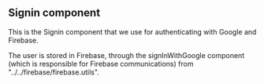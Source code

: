 ## Signin component

This is the Signin component that we use for authenticating with Google and Firebase.

The user is stored in Firebase, through the signInWithGoogle component (which is responsible for Firebase communications) from "../../firebase/firebase.utils".
